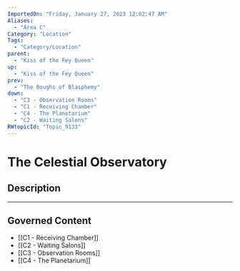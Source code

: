 ```yaml
---
ImportedOn: "Friday, January 27, 2023 12:02:47 AM"
Aliases:
  - "Area C"
Category: "Location"
Tags:
  - "Category/Location"
parent:
  - "Kiss of the Fey Queen"
up:
  - "Kiss of the Fey Queen"
prev:
  - "The Boughs of Blasphemy"
down:
  - "C3 - Observation Rooms"
  - "C1 - Receiving Chamber"
  - "C4 - The Planetarium"
  - "C2 - Waiting Salons"
RWtopicId: "Topic_9133"
---
```

# The Celestial Observatory
## Description
---
## Governed Content
- [[C1 - Receiving Chamber]]
- [[C2 - Waiting Salons]]
- [[C3 - Observation Rooms]]
- [[C4 - The Planetarium]]


